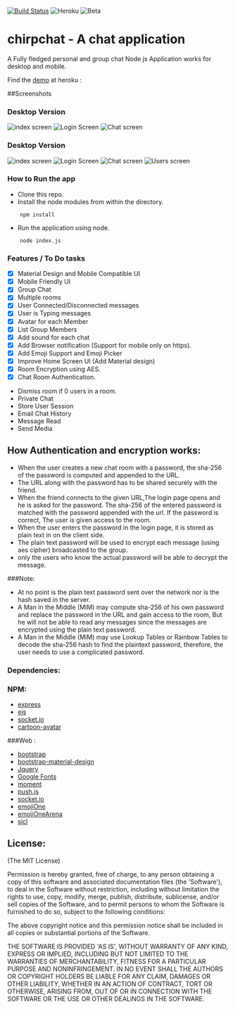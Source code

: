 [![Build Status](https://travis-ci.org/Ashwinvalento/chirpchat.svg?branch=master)](https://travis-ci.org/Ashwinvalento/chirpchat) ![Heroku](https://img.shields.io/badge/Heroku-Deployed-brightgreen.svg) ![Beta](https://img.shields.io/badge/stability-stable-brightgreen.svg)

# chirpchat - A chat application

A Fully fledged personal and group chat Node js Application works for desktop and mobile.

Find the [demo](https://chirpchat.herokuapp.com) at heroku : 

##Screenshots
### Desktop Version
![index screen](/screenshots/desktop/index.png?raw=true "Index Screen") ![Login Screen](/screenshots/desktop/reg.png?raw=true "Login Screen") ![Chat screen](/screenshots/desktop/chat.png?raw=true "Chat Screen")

### Desktop Version
![index screen](/screenshots/phone/index.png?raw=true "Index Screen") ![Login Screen](/screenshots/phone/reg.png?raw=true "Login Screen") ![Chat screen](/screenshots/phone/chat.png?raw=true "Chat Screen") ![Users screen](/screenshots/phone/users.bmp?raw=true "Users List")

### How to Run the app

* Clone this repo.
* Install the node modules from within the directory.
```
	npm install
``` 

* Run the application using node.
```
	node index.js
```

### Features / To Do tasks
- [x] Material Design and Mobile Compatible UI
- [x] Mobile Friendly UI
- [x] Group Chat
- [x] Multiple rooms
- [x] User Connected/Disconnected messages
- [x] User is Typing messages
- [x] Avatar for each Member
- [x] List Group Members
- [x] Add sound for each chat
- [x] Add Browser notification (Support for mobile only on https).
- [x] Add Emoji Support and Emoji Picker
- [x] Improve Home Screen UI (Add Material design)
- [x] Room Encryption using AES.
- [x] Chat Room Authentication.
- Dismiss room if 0 users in a room.
- Private Chat
- Store User Session
- Email Chat History
- Message Read 
- Send Media
 
## How Authentication and encryption works:
* When the user creates a new chat room with a password, the sha-256 of the password is computed and appended to the URL. 
* The URL along with the password has to be shared securely with the friend.
* When the friend connects to the given URL,The login page opens and he is asked for the password. The sha-256 of the entered password is matched with the password appended with the url. If the password is correct, The user is given access to the room.
* When the user enters the password in the login page, it is stored as plain text in on the client side.
* The plain text password will be used to encrypt each message (using aes cipher) broadcasted to the group.
* only the users who know the actual password will be able to decrypt the message.

###Note:
* At no point is the plain text password sent over the network nor is the hash saved in the server.
* A Man in the Middle (MiM) may compute sha-256 of his own password and replace the password in the URL and gain access to the room, But he will not be able to read any messages since the messages are encrypted using the plain text password.
* A Man in the Middle (MiM) may use Lookup Tables or Rainbow Tables to decode the sha-256 hash to find the plaintext password, therefore, the user needs to use a complicated password. 
 
 
### Dependencies:
### NPM:
- [express](https://www.npmjs.com/package/express)
- [ejs](https://www.npmjs.com/package/ejs)
- [socket.io](https://www.npmjs.com/package/socket.io)
- [cartoon-avatar](https://www.npmjs.com/package/cartoon-avatar)
	
###Web :
- [bootstrap](http://getbootstrap.com/)
- [bootstrap-material-design](http://fezvrasta.github.io/bootstrap-material-design/)
- [Jquery](https://jquery.com/)
- [Google Fonts](https://www.google.com/fonts)
- [moment](http://momentjs.com/)
- [push.js](https://nickersoft.github.io/push.js/)
- [socket.io](http://socket.io/)
- [emojiOne](http://emojione.com/)
- [emojiOneArena](http://mervick.github.io/emojionearea/)
- [sjcl](https://github.com/bitwiseshiftleft/sjcl)


License:
--------

(The MIT License)

Permission is hereby granted, free of charge, to any person obtaining
a copy of this software and associated documentation files (the
'Software'), to deal in the Software without restriction, including
without limitation the rights to use, copy, modify, merge, publish,
distribute, sublicense, and/or sell copies of the Software, and to
permit persons to whom the Software is furnished to do so, subject to
the following conditions:

The above copyright notice and this permission notice shall be
included in all copies or substantial portions of the Software.

THE SOFTWARE IS PROVIDED 'AS IS', WITHOUT WARRANTY OF ANY KIND,
EXPRESS OR IMPLIED, INCLUDING BUT NOT LIMITED TO THE WARRANTIES OF
MERCHANTABILITY, FITNESS FOR A PARTICULAR PURPOSE AND NONINFRINGEMENT.
IN NO EVENT SHALL THE AUTHORS OR COPYRIGHT HOLDERS BE LIABLE FOR ANY
CLAIM, DAMAGES OR OTHER LIABILITY, WHETHER IN AN ACTION OF CONTRACT,
TORT OR OTHERWISE, ARISING FROM, OUT OF OR IN CONNECTION WITH THE
SOFTWARE OR THE USE OR OTHER DEALINGS IN THE SOFTWARE.
 
